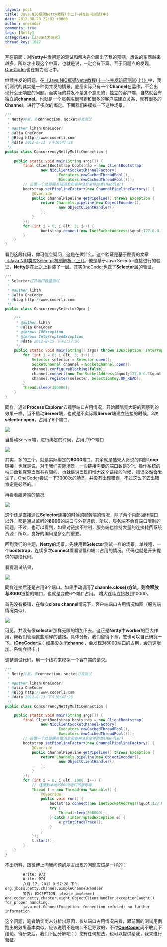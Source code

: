 ```yaml
---
layout: post
title: Java NIO框架Netty教程(十二)-并发访问测试(中)
date: 2012-08-20 22:02 +0800
author: onecoder
comments: true
tags: [Netty]
categories: [Java技术研究]
thread_key: 1087
---
```

写在前面：对**Netty**并发问题的测试和解决完全超出了我的预期，想说的东西越来越多。所以才出现这个中篇，也就是说，一定会有下篇。至于问题点的发现，<a href="http://www.coderli.com">OneCoder</a>也在努力验证中。

继续并发的问题。在<a href="http://www.coderli.com/netty-concurrency-problem-one/" target="\_blank">《Java NIO框架Netty教程(十一)-并发访问测试(上)》</a>中，我们测试的其实是一种伪并发的情景。底层实际只有一个**Channel**在运作，不会出现什么无响应的问题。而实际的并发不是这个意思的，独立的客户端，自然就会有独立的**channel**。也就是一个服务端很可能和很多的客户端建立关系，就有很多的**Channel**，进行了多次的绑定。下面我们来模拟一下这种场景。

```java
/**
 * Netty并发，多connection，socket并发测试
 * 
 * @author lihzh(OneCoder)
 * @alia OneCoder
 * @Blog http://www.coderli.com
 * @date 2012-8-13 下午10:47:28
 */
public class ConcurrencyNettyMultiConnection {
	
	public static void main(String args[]) {
		final ClientBootstrap bootstrap = new ClientBootstrap(
				new NioClientSocketChannelFactory(
						Executors.newCachedThreadPool(),
						Executors.newCachedThreadPool()));
		// 设置一个处理服务端消息和各种消息事件的类(Handler)
		bootstrap.setPipelineFactory(new ChannelPipelineFactory() {
			@Override
			public ChannelPipeline getPipeline() throws Exception {
				return Channels.pipeline(new ObjectEncoder(),
						new ObjectClientHandler()
				);
			}
		});
		for (int i = 0; i &lt; 3; i++) {
	            bootstrap.connect(new InetSocketAddress(&quot;127.0.0.1&quot;, 8000));
		}
	}
}
```

看到这段代码，你可能会疑问，这是在做什么。这个验证是基于酷壳的文章<a href="http://blog.csdn.net/haoel/article/details/2224055" target="\_blank">《Java NIO类库Selector机制解析（上）》</a>。他是基于Java Selector直接进行的验证，**Netty**是在此之上封装了一层。其实<a href="http://www.coderli.com">OneCoder</a>也做了**Selector**层的验证。

```java
/**
 * Selector打开端口数量测试
 * 
 * @author lihzh
 * @alia OneCoder
 * @blog http://www.coderli.com
 */
public class ConcurrencySelectorOpen {

	/**
	 * @author lihzh
	 * @alia OneCoder
	 * @throws IOException 
	 * @throws InterruptedException 
	 * @date 2012-8-15 下午1:57:56
	 */
	public static void main(String[] args) throws IOException, InterruptedException {
		for (int i = 0; i &lt; 3; i++) {
			Selector selector = Selector.open();
			SocketChannel channel = SocketChannel.open();
			channel.configureBlocking(false);
			channel.connect(new InetSocketAddress(&quot;127.0.0.1&quot;, 8000));
			channel.register(selector, SelectionKey.OP_READ);
		}
		Thread.sleep(300000);
	}
}
```

同样，通过**Process Explorer**去观察端口占用情况，开始跟酷壳大哥的观察到的效果一样。当不启动**Server**端，也就是不实际跟**Server**端建立链接的时候，3次**selector open**，占用了6个端口。

![](/images/oldposts/7FrMP.jpg)

当启动Server端，进行绑定的时候，占用了9个端口

![](/images/oldposts/BI25e.jpg)

其实，多的三个，就是实际绑定的**8000**端口。其余就是酷壳大哥说的内部**Loop**链接。也就是说，对于我们实际场景，一次链接需要的端口数是3个。操作系统的端口数和资源当然有有限的，也就是说当我们增大这个链接的时候，错误必然会发生了。<a href="http://www.coderli.com">OneCoder</a>尝试一下3000次的场景，并没有出现错误，不过这么下去出错肯定是必然的。

再看看服务端的情况

![](/images/oldposts/IE40R.jpg)

这个还是直接通过**Selector**连接的时候的服务端的情况，除了两个内部回环端口以外，都是通过监听的**8000**的端口与外界通信，所以，服务端不会有端口限制的问题。不过，也可以看到，如果对链接不控制，服务端也维持大量的连接耗费系统资源！所以，良好的编码是多么的重要。

回到我们的主题，**Netty**的场景。先使用跟**Selector**测试一样的场景，单线程，一个**bootstrap**，连续多次**connect**看看错误和端口占用的情况。代码也就是开头提供的那段代码。

看看测试结果，

![](/images/oldposts/pg6Ed.jpg)

同样连接后还是占用9个端口。如果手动调用了**channle.close()**方法，则会释放与**8000**链接的端口，也就是变成6个端口占用。
增大连续连接数到10000。

首先没有报错，在每次**close channel**情况下，客户端端口占用情况如图（服务端情况类似）。

![](/images/oldposts/9Fqan.jpg)

可见，并没有像**selector**那样无限的增加下去。这正是**Netty**中**worker**的巨大作用，帮我们管理这些琐碎的链接。具体分析，我们留待下章，您也可以自己研究一下。(<a href="http://www.coderli.com">**OneCoder**</a>注：如果没关闭**channel**，会发现对8000端口的占用，会迅速增加。系统会很卡。)

调整测试代码，用一个线程来模拟一个客户端的请求。

```java
/**
 * Netty并发，多connection，socket并发测试
 * 
 * @author lihzh(OneCoder)
 * @alia OneCoder
 * @Blog http://www.coderli.com
 * @date 2012-8-13 下午10:47:28
 */
public class ConcurrencyNettyMultiConnection {
	
	public static void main(String args[]) {
		final ClientBootstrap bootstrap = new ClientBootstrap(
				new NioClientSocketChannelFactory(
						Executors.newCachedThreadPool(),
						Executors.newCachedThreadPool()));
		// 设置一个处理服务端消息和各种消息事件的类(Handler)
		bootstrap.setPipelineFactory(new ChannelPipelineFactory() {
			@Override
			public ChannelPipeline getPipeline() throws Exception {
				return Channels.pipeline(new ObjectEncoder(),
						new ObjectClientHandler()
				);
			}
		});
		for (int i = 0; i &lt; 1000; i++) {
			// 连接到本地的8000端口的服务端
			Thread t = new Thread(new Runnable() {
				@Override
				public void run() {
					bootstrap.connect(new InetSocketAddress(&quot;127.0.0.1&quot;, 8000));
					try {
						Thread.sleep(300000);
					} catch (InterruptedException e) {
						e.printStackTrace();
					}
				}
			});
			t.start();
		}
	}
}
```


不出所料，跟微博上问我问题的朋友出现的问题应该是一样的：

```
		Write: 973
		Write: 974
		八月 17, 2012 9:57:28 下午 org.jboss.netty.channel.SimpleChannelHandler
		警告: EXCEPTION, please implement one.coder.netty.chapter.eight.ObjectClientHandler.exceptionCaught() for proper handling.
		java.net.ConnectException: Connection refused: no further information
```

这个问题，笔者确实尚未分析出原因，仅从端口占用情况来看，跟前面的测试用例跑出的效果基本类似。应该说明不是端口不足导致的，不过<a href="http://www.coderli.com">**OneCoder**</a>尚不敢妄下结论。待研究后，我们下回分解吧：）您有任何想法，也可以提供给我，我来进行验证。